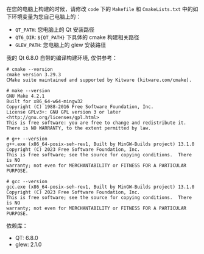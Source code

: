 
在您的电脑上构建的时候，请修改 `code` 下的 `Makefile` 和 `CmakeLists.txt` 中的如下环境变量为您自己电脑上的：
- `QT_PATH`: 您电脑上的 Qt 安装路径
- `QT6_DIR`: `${QT_PATH}` 下具体的 cmake 构建相关路径
- `GLEW_PATH`: 您电脑上的 glew 安装路径

我的 Qt 6.8.0 自带的编译构建环境, 仅供参考：
```shell shell
# cmake --version
cmake version 3.29.3
CMake suite maintained and supported by Kitware (kitware.com/cmake).

# make --version
GNU Make 4.2.1
Built for x86_64-w64-mingw32
Copyright (C) 1988-2016 Free Software Foundation, Inc.
License GPLv3+: GNU GPL version 3 or later <http://gnu.org/licenses/gpl.html>
This is free software: you are free to change and redistribute it.
There is NO WARRANTY, to the extent permitted by law.

# g++ --version
g++.exe (x86_64-posix-seh-rev1, Built by MinGW-Builds project) 13.1.0
Copyright (C) 2023 Free Software Foundation, Inc.
This is free software; see the source for copying conditions.  There is NO
warranty; not even for MERCHANTABILITY or FITNESS FOR A PARTICULAR PURPOSE.

# gcc --version
gcc.exe (x86_64-posix-seh-rev1, Built by MinGW-Builds project) 13.1.0
Copyright (C) 2023 Free Software Foundation, Inc.
This is free software; see the source for copying conditions.  There is NO
warranty; not even for MERCHANTABILITY or FITNESS FOR A PARTICULAR PURPOSE.
```

依赖库：
- QT: 6.8.0
- glew: 2.1.0